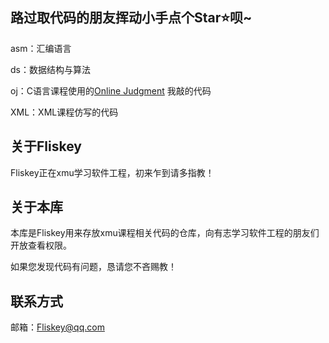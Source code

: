 ## 路过取代码的朋友挥动小手点个Star⭐呗~

asm：汇编语言

ds：数据结构与算法

oj：C语言课程使用的[Online Judgment](http://oj.spimag.com:20101/OJ/ ) 我敲的代码

XML：XML课程仿写的代码



## 关于Fliskey

Fliskey正在xmu学习软件工程，初来乍到请多指教！



## 关于本库
本库是Fliskey用来存放xmu课程相关代码的仓库，向有志学习软件工程的朋友们开放查看权限。

如果您发现代码有问题，恳请您不吝赐教！



## 联系方式
邮箱：Fliskey@qq.com

